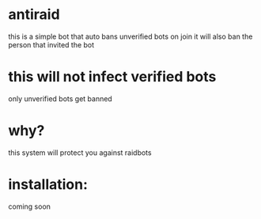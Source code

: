 # antiraid


this is a simple bot that auto bans unverified bots on join
it will also ban the person that invited the bot

# this will not infect verified bots

only unverified bots get banned

# why?

this system will protect you against raidbots

# installation:

coming soon
